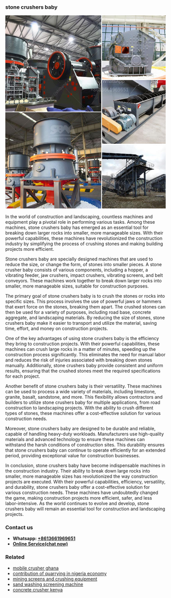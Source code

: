 <h3>stone crushers baby</h3><img src='1706754261.jpg' alt=''><p>In the world of construction and landscaping, countless machines and equipment play a pivotal role in performing various tasks. Among these machines, stone crushers baby has emerged as an essential tool for breaking down larger rocks into smaller, more manageable sizes. With their powerful capabilities, these machines have revolutionized the construction industry by simplifying the process of crushing stones and making building projects more efficient.</p><p>Stone crushers baby are specially designed machines that are used to reduce the size, or change the form, of stones into smaller pieces. A stone crusher baby consists of various components, including a hopper, a vibrating feeder, jaw crushers, impact crushers, vibrating screens, and belt conveyors. These machines work together to break down larger rocks into smaller, more manageable sizes, suitable for construction purposes.</p><p>The primary goal of stone crushers baby is to crush the stones or rocks into specific sizes. This process involves the use of powerful jaws or hammers that exert force on the stones, breaking them apart. The crushed stones can then be used for a variety of purposes, including road base, concrete aggregate, and landscaping materials. By reducing the size of stones, stone crushers baby make it easier to transport and utilize the material, saving time, effort, and money on construction projects.</p><p>One of the key advantages of using stone crushers baby is the efficiency they bring to construction projects. With their powerful capabilities, these machines can crush large rocks in a matter of minutes, speeding up the construction process significantly. This eliminates the need for manual labor and reduces the risk of injuries associated with breaking down stones manually. Additionally, stone crushers baby provide consistent and uniform results, ensuring that the crushed stones meet the required specifications for each project.</p><p>Another benefit of stone crushers baby is their versatility. These machines can be used to process a wide variety of materials, including limestone, granite, basalt, sandstone, and more. This flexibility allows contractors and builders to utilize stone crushers baby for multiple applications, from road construction to landscaping projects. With the ability to crush different types of stones, these machines offer a cost-effective solution for various construction needs.</p><p>Moreover, stone crushers baby are designed to be durable and reliable, capable of handling heavy-duty workloads. Manufacturers use high-quality materials and advanced technology to ensure these machines can withstand the harsh conditions of construction sites. This durability ensures that stone crushers baby can continue to operate efficiently for an extended period, providing exceptional value for construction businesses.</p><p>In conclusion, stone crushers baby have become indispensable machines in the construction industry. Their ability to break down large rocks into smaller, more manageable sizes has revolutionized the way construction projects are executed. With their powerful capabilities, efficiency, versatility, and durability, stone crushers baby offer a cost-effective solution for various construction needs. These machines have undoubtedly changed the game, making construction projects more efficient, safer, and less labor-intensive. As the world continues to evolve and develop, stone crushers baby will remain an essential tool for construction and landscaping projects.</p><h3>Contact us</h3><ul><li><strong>Whatsapp:&nbsp;<a href="https://wa.me/8613661969651">+8613661969651</a></strong></li><li><a href="https://swt.shibang-china.com/?git&amp;zhl&amp;stone crushers baby"><strong>Online Service(chat now)</strong></a></li></ul><h3>Related</h3><ul><li><a href='mobile crusher ghana.md'>mobile crusher ghana</a></li><li><a href='contribution of quarrying in nigeria economy.md'>contribution of quarrying in nigeria economy</a></li><li><a href='mining screens and crushing equipment.md'>mining screens and crushing equipment</a></li><li><a href='sand washing screening machine.md'>sand washing screening machine</a></li><li><a href='concrete crusher kenya.md'>concrete crusher kenya</a></li></ul>